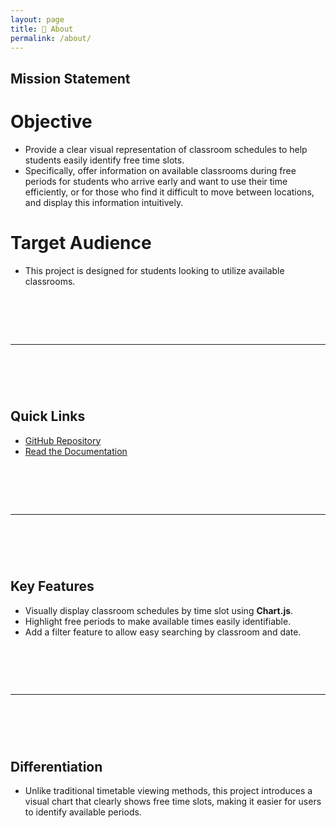 ```yaml
---
layout: page
title: 📄 About
permalink: /about/
---
```


## Mission Statement

# Objective

- Provide a clear visual representation of classroom schedules to help students easily identify free time slots.
- Specifically, offer information on available classrooms during free periods for students who arrive early and want to use their time efficiently, or for those who find it difficult to move between locations, and display this information intuitively.

# Target Audience

- This project is designed for students looking to utilize available classrooms.

# &nbsp;

---

# &nbsp;

## Quick Links

- [GitHub Repository](https://github.com/24-2-Sej-dule/Sej-dule)
- [Read the Documentation](https://sej-dule.readthedocs.io/)

# &nbsp;

---

# &nbsp;

## Key Features

- Visually display classroom schedules by time slot using **Chart.js**.
- Highlight free periods to make available times easily identifiable.
- Add a filter feature to allow easy searching by classroom and date.

# &nbsp;

---

# &nbsp;

## Differentiation

- Unlike traditional timetable viewing methods, this project introduces a visual chart that clearly shows free time slots, making it easier for users to identify available periods.
